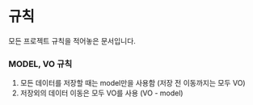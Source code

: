 # 규칙

####
모든 프로젝트 규칙을 적어놓은 문서입니다.



### MODEL, VO 규칙

1. 모든 데이터를 저장할 때는 model만을 사용함 (저장 전 이동까지는 모두 VO)
2. 저장외의 데이터 이동은 모두 VO를 사용 (VO - model)

